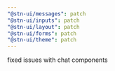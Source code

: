 ```yaml
---
"@stn-ui/messages": patch
"@stn-ui/inputs": patch
"@stn-ui/layout": patch
"@stn-ui/forms": patch
"@stn-ui/theme": patch
---
```


fixed issues with chat components

